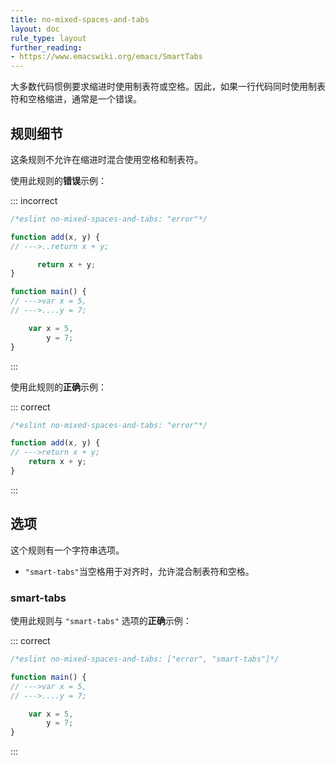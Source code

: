 ```yaml
---
title: no-mixed-spaces-and-tabs
layout: doc
rule_type: layout
further_reading:
- https://www.emacswiki.org/emacs/SmartTabs
---
```


大多数代码惯例要求缩进时使用制表符或空格。因此，如果一行代码同时使用制表符和空格缩进，通常是一个错误。

## 规则细节

这条规则不允许在缩进时混合使用空格和制表符。

使用此规则的**错误**示例：

::: incorrect

```js
/*eslint no-mixed-spaces-and-tabs: "error"*/

function add(x, y) {
// --->..return x + y;

      return x + y;
}

function main() {
// --->var x = 5,
// --->....y = 7;

    var x = 5,
        y = 7;
}
```

:::

使用此规则的**正确**示例：

::: correct

```js
/*eslint no-mixed-spaces-and-tabs: "error"*/

function add(x, y) {
// --->return x + y;
    return x + y;
}
```

:::

## 选项

这个规则有一个字符串选项。

* `"smart-tabs"`当空格用于对齐时，允许混合制表符和空格。

### smart-tabs

使用此规则与 `"smart-tabs"` 选项的**正确**示例：

::: correct

```js
/*eslint no-mixed-spaces-and-tabs: ["error", "smart-tabs"]*/

function main() {
// --->var x = 5,
// --->....y = 7;

    var x = 5,
        y = 7;
}
```

:::
